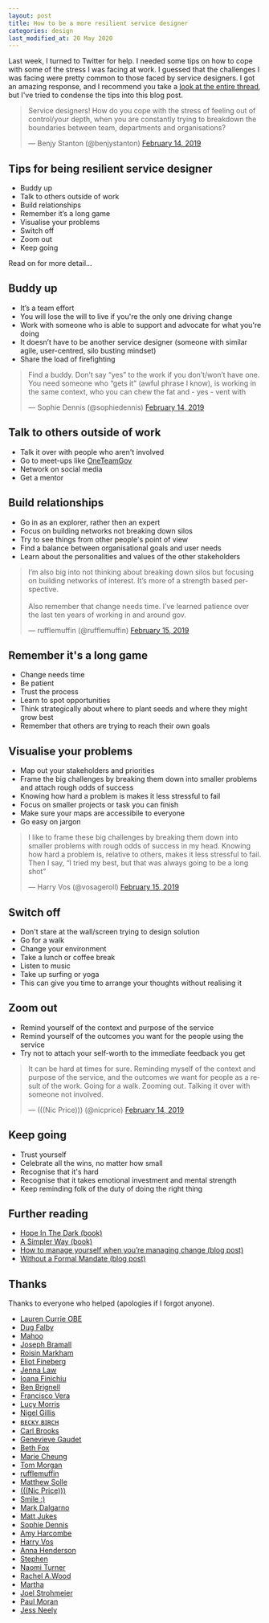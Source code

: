 ```yaml
---
layout: post
title: How to be a more resilient service designer
categories: design
last_modified_at: 20 May 2020
---
```


Last week, I turned to Twitter for help. I needed some tips on how to cope with some of the stress I was facing at work. I guessed that the challenges I was facing were pretty common to those faced by service designers. I got an amazing response, and I recommend you take a [look at the entire thread](https://twitter.com/benjystanton/status/1096064210566561793), but I've tried to condense the tips into this blog post.

<blockquote class="twitter-tweet"><p lang="en" dir="ltr">Service designers! How do you cope with the stress of feeling out of control/your depth, when you are constantly trying to breakdown the boundaries between team, departments and organisations?</p>&mdash; Benjy Stanton (@benjystanton) <a href="https://twitter.com/benjystanton/status/1096064210566561793?ref_src=twsrc%5Etfw">February 14, 2019</a></blockquote> <script async src="https://platform.twitter.com/widgets.js" charset="utf-8"></script>

## Tips for being resilient service designer

- Buddy up
- Talk to others outside of work
- Build relationships
- Remember it’s a long game
- Visualise your problems
- Switch off
- Zoom out
- Keep going

Read on for more detail…


## Buddy up
- It’s a team effort
- You will lose the will to live if you're the only one driving change
- Work with someone who is able to support and advocate for what you're doing
- It doesn’t have to be another service designer (someone with similar agile, user-centred, silo busting mindset)
- Share the load of firefighting

<blockquote class="twitter-tweet" data-conversation="none"><p lang="en" dir="ltr">Find a buddy. Don’t say “yes” to the work if you don’t/won’t have one. You need someone who “gets it” (awful phrase I know), is working in the same context, who you can chew the fat and - yes - vent with</p>&mdash; Sophie Dennis (@sophiedennis) <a href="https://twitter.com/sophiedennis/status/1096100855718256640?ref_src=twsrc%5Etfw">February 14, 2019</a></blockquote> <script async src="https://platform.twitter.com/widgets.js" charset="utf-8"></script>

## Talk to others outside of work
- Talk it over with people who aren't involved
- Go to meet-ups like [OneTeamGov](https://www.oneteamgov.uk/)
- Network on social media
- Get a mentor

## Build relationships
- Go in as an explorer, rather then an expert
- Focus on building networks not breaking down silos
- Try to see things from other people's point of view
- Find a balance between organisational goals and user needs
- Learn about the personalities and values of the other stakeholders

<blockquote class="twitter-tweet" data-conversation="none"><p lang="en" dir="ltr">I’m also big into not thinking about breaking down silos but focusing on building networks of interest. It’s more of a strength based perspective.<br><br>Also remember that change needs time. I’ve learned patience over the last ten years of working in and around gov.</p>&mdash; rufflemuffin (@rufflemuffin) <a href="https://twitter.com/rufflemuffin/status/1096321215814402048?ref_src=twsrc%5Etfw">February 15, 2019</a></blockquote> <script async src="https://platform.twitter.com/widgets.js" charset="utf-8"></script>

## Remember it's a long game
- Change needs time
- Be patient
- Trust the process
- Learn to spot opportunities
- Think strategically about where to plant seeds and where they might grow best
- Remember that others are trying to reach their own goals

## Visualise your problems
- Map out your stakeholders and priorities
- Frame the big challenges by breaking them down into smaller problems and attach rough odds of success
- Knowing how hard a problem is makes it less stressful to fail
- Focus on smaller projects or task you can finish
- Make sure your maps are accessibile to everyone
- Go easy on jargon

<blockquote class="twitter-tweet" data-conversation="none"><p lang="en" dir="ltr">I like to frame these big challenges by breaking them down into smaller problems with rough odds of success in my head. Knowing how hard a problem is, relative to others, makes it less stressful to fail. Then I say, “I tried my best, but that was always going to be a long shot”</p>&mdash; Harry Vos (@vosageroll) <a href="https://twitter.com/vosageroll/status/1096307866829549568?ref_src=twsrc%5Etfw">February 15, 2019</a></blockquote> <script async src="https://platform.twitter.com/widgets.js" charset="utf-8"></script>

## Switch off
- Don't stare at the wall/screen trying to design solution
- Go for a walk
- Change your environment
- Take a lunch or coffee break
- Listen to music
- Take up surfing or yoga
- This can give you time to arrange your thoughts without realising it

## Zoom out
- Remind yourself of the context and purpose of the service
- Remind yourself of the outcomes you want for the people using the service
- Try not to attach your self-worth to the immediate feedback you get

<blockquote class="twitter-tweet" data-conversation="none"><p lang="en" dir="ltr">It can be hard at times for sure. Reminding myself of the context and purpose of the service, and the outcomes we want for people as a result of the work. Going for a walk. Zooming out. Talking it over with someone not involved.</p>&mdash; (((Nic Price))) (@nicprice) <a href="https://twitter.com/nicprice/status/1096081140929232897?ref_src=twsrc%5Etfw">February 14, 2019</a></blockquote> <script async src="https://platform.twitter.com/widgets.js" charset="utf-8"></script>

## Keep going
- Trust yourself
- Celebrate all the wins, no matter how small
- Recognise that it's hard
- Recognise that it takes emotional investment and mental strength
- Keep reminding folk of the duty of doing the right thing

## Further reading
- [Hope In The Dark (book)](https://www.amazon.co.uk/Hope-Dark-Canons-Book-51-ebook/dp/B002VM7FRQ/)
- [A Simpler Way (book)](https://www.amazon.co.uk/Simpler-Way-WHEATLEY/dp/1576750507)
- [How to manage yourself when you’re managing change (blog post)](https://medium.nobl.io/how-to-manage-yourself-when-youre-managing-change-e7f2a0522f1?gi=3e21fc8700ec)
- [Without a Formal Mandate (blog post)](https://medium.com/@firebethfox/without-a-formal-mandate-8da218b0406b)

## Thanks

Thanks to everyone who helped (apologies if I forgot anyone).

- [Lauren Currie OBE](https://twitter.com/Redjotter)
- [Dug Falby](https://twitter.com/dug)
- [Mahoo](https://twitter.com/SystemsNinja)
- [Joseph Bramall](https://twitter.com/JDBramall)
- [Roisin Markham](https://twitter.com/CreativeDynamix)
- [Eliot Fineberg](https://twitter.com/eliotfineberg)
- [Jenna Law](https://twitter.com/plexusdesigner)
- [Ioana Finichiu](https://twitter.com/IFiniq)
- [Ben Brignell](https://twitter.com/benbrignell)
- [Francisco Vera](https://twitter.com/fcoveram)
- [Lucy Morris](https://twitter.com/lucyclmorris)
- [Nigel Gillis](https://twitter.com/nigel_ux)
- [ʙᴇᴄᴋʏ ʙɪʀᴄʜ](https://twitter.com/beckybirch_)
- [Carl Brooks](https://twitter.com/carlbrooks191)
- [Genevieve Gaudet](https://twitter.com/genevievegau)
- [Beth Fox](https://twitter.com/firebethfox)
- [Marie Cheung](https://twitter.com/mariecheungsays)
- [Tom Morgan](https://twitter.com/tsmz)
- [rufflemuffin](https://twitter.com/rufflemuffin)
- [Matthew Solle](https://twitter.com/solle)
- [(((Nic Price)))](https://twitter.com/nicprice)
- [Smile :)](https://twitter.com/janereid73)
- [Mark Dalgarno](https://twitter.com/markdalgarno)
- [Matt Jukes](https://twitter.com/jukesie)
- [Sophie Dennis](https://twitter.com/sophiedennis)
- [Amy Harcombe](https://twitter.com/AmyLouWoo)
- [Harry Vos](https://twitter.com/vosageroll)
- [Anna Henderson](https://twitter.com/littleannalaugh)
- [Stephen](https://twitter.com/stevanbarry)
- [Naomi Turner](https://twitter.com/Naomi_Turner)
- [Rachel A.Wood](https://twitter.com/woodylittle0910)
- [Martha](https://twitter.com/marthalaldridge)
- [Joel Strohmeier](https://twitter.com/JoelStrohmeier)
- [Paul Moran](https://twitter.com/pjmoran)
- [Jess Neely](https://twitter.com/jess_neely)
